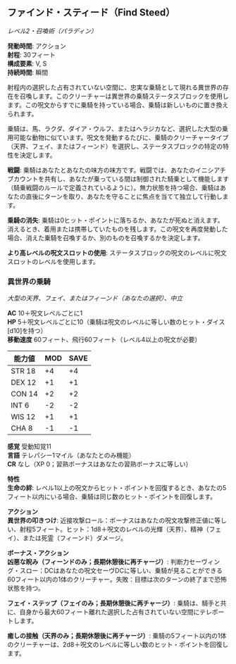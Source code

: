## ファインド・スティード（Find Steed）
*レベル2・召喚術（パラディン）*

**発動時間**: アクション  
**射程**: 30フィート  
**構成要素**: V, S  
**持続時間**: 瞬間

射程内の選択した占有されていない空間に、忠実な乗騎として現れる異世界の存在を召喚します。このクリーチャーは異世界の乗騎ステータスブロックを使用します。この呪文からすでに乗騎を持っている場合、乗騎は新しいものに置き換えられます。

乗騎は、馬、ラクダ、ダイア・ウルフ、またはヘラジカなど、選択した大型の乗用可能な動物に似ています。呪文を発動するたびに、乗騎のクリーチャータイプ（天界、フェイ、またはフィーンド）を選択し、ステータスブロックの特定の特性を決定します。

**戦闘**: 乗騎はあなたとあなたの味方の味方です。戦闘では、あなたのイニシアチブカウントを共有し、あなたが乗っている間は制御された騎乗として機能します（騎乗戦闘のルールで定義されているように）。無力状態を持つ場合、乗騎はあなたの直後にターンを取り、あなたを守ることに焦点を当てて独立して行動します。

**乗騎の消失**: 乗騎は0ヒット・ポイントに落ちるか、あなたが死ぬと消えます。消えるとき、着用または携帯していたものを残します。この呪文を再度発動した場合、消えた乗騎を召喚するか、別のものを召喚するかを決定します。

**より高レベルの呪文スロットの使用**: ステータスブロックの呪文のレベルに呪文スロットのレベルを使用します。

### 異世界の乗騎
*大型の天界、フェイ、またはフィーンド（あなたの選択）、中立*

**AC** 10＋呪文レベルごとに1  
**HP** 5＋呪文レベルごとに10（乗騎は呪文のレベルに等しい数のヒット・ダイス[d10]を持つ）  
**移動速度** 60フィート、飛行60フィート（レベル4以上の呪文が必要）

| 能力値 | MOD | SAVE |
|--------|-----|------|
| STR 18 | +4 | +4 |
| DEX 12 | +1 | +1 |
| CON 14 | +2 | +2 |
| INT 6 | -2 | -2 |
| WIS 12 | +1 | +1 |
| CHA 8 | -1 | -1 |

**感覚** 受動知覚11  
**言語** テレパシー1マイル（あなたとのみ機能）  
**CR** なし（XP 0；習熟ボーナスはあなたの習熟ボーナスに等しい）

**特性**  
**生命の絆**: レベル1以上の呪文からヒット・ポイントを回復するとき、あなたの5フィート以内にいる場合、乗騎は同じ数のヒット・ポイントを回復します。

**アクション**  
**異世界の叩きつけ**: 近接攻撃ロール：ボーナスはあなたの呪文攻撃修正値に等しい、射程5フィート。ヒット：1d8＋呪文のレベルの光輝（天界）、精神（フェイ）、または死霊（フィーンド）ダメージ。

**ボーナス・アクション**  
**凶悪な睨み（フィーンドのみ；長期休憩後に再チャージ）**: 判断力セーヴィング・スロー：DCはあなたの呪文セーヴDCに等しい、乗騎が見ることができる60フィート以内の1体のクリーチャー。失敗：目標は次のターンの終了まで恐怖状態を持つ。

**フェイ・ステップ（フェイのみ；長期休憩後に再チャージ）**: 乗騎は、騎手と共に、自身から最大60フィート離れた選択した占有されていない空間にテレポートします。

**癒しの接触（天界のみ；長期休憩後に再チャージ）**: 乗騎の5フィート以内の1体のクリーチャーは、2d8＋呪文のレベルに等しい数のヒット・ポイントを回復します。